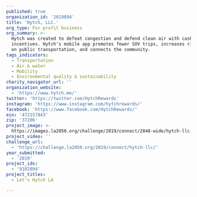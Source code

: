 ```yaml
---
published: true
organization_id: '2019094'
title: 'Hytch, LLC.'
org_type: For profit business
org_summary: >-
  Hytch was created to defeat congestion and defend clean air with cash
  incentives. Hytch's mobile app promotes fewer SOV trips, increases ridership
  on public transportation, and connects the community.
tags_indicators:
  - Transportation
  - Air & water
  - Mobility
  - Environmental quality & sustainability
charity_navigator_url: ''
organization_website:
  - 'https://www.hytch.me/'
twitter: 'https://twitter.com/HytchRewards'
instagram: 'https://www.instagram.com/hytchrewards/'
facebook: 'https://www.facebook.com/HytchRewards/'
ein: '472157843'
zip: '37206'
project_image: >-
  https://images.la2050.org/challenge/2019/connect/2048-wide/hytch-llc.jpg
project_video: ''
challenge_url:
  - 'https://challenge.la2050.org/2019/connect/hytch-llc/'
year_submitted:
  - '2019'
project_ids:
  - '9102094'
project_titles:
  - Let's Hytch LA

---
```

